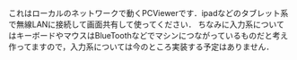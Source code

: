 これはローカルのネットワークで動くPCViewerです．ipadなどのタブレット系で無線LANに接続して画面共有して使ってください．
ちなみに入力系についてはキーボードやマウスはBlueToothなどでマシンにつながっているものだと考え作ってますので，入力系については今のところ実装する予定はありません．


